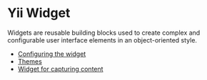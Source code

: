 # Yii Widget

Widgets are reusable building blocks used to create complex and configurable user interface elements in
an object-oriented style.

- [Configuring the widget](widget-configuring.md)
- [Themes](themes.md)
- [Widget for capturing content](widget-for-capturing-content.md)
